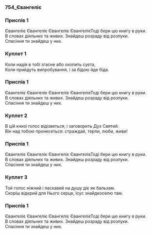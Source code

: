 ### 754_Євангеліє
### Приспів 1
Євангеліє Євангеліє Євангеліє ЄвангелієТоді бери цю книгу в руки. <br/>В словах діяльних та живих. Знайдеш розраду від розпуки. <br/>Спасіння ти знайдеш у них.
### Куплет 1
Коли надія в тобі згасне або охопить суєта, <br/>Коли прийдуть випробування, і за бідою йде біда.
### Приспів 1
Євангеліє Євангеліє Євангеліє ЄвангелієТоді бери цю книгу в руки. <br/>В словах діяльних та живих. Знайдеш розраду від розпуки. <br/>Спасіння ти знайдеш у них.
### Куплет 2
В цій книзі голос відізветься, і заговорить Дух Святий. <br/>Він над тобою пронесеться: страждай, терпи, люби, живи!
### Приспів 1
Євангеліє Євангеліє Євангеліє ЄвангелієТоді бери цю книгу в руки. <br/>В словах діяльних та живих. Знайдеш розраду від розпуки. <br/>Спасіння ти знайдеш у них.
### Куплет 3
Той голос ніжний і ласкавий на душу діє як бальзам. <br/>Скоріш відкрий для Нього серце, Ісус знайдеоселю там.
### Приспів 1
Євангеліє Євангеліє Євангеліє ЄвангелієТоді бери цю книгу в руки. <br/>В словах діяльних та живих. Знайдеш розраду від розпуки. <br/>Спасіння ти знайдеш у них.
